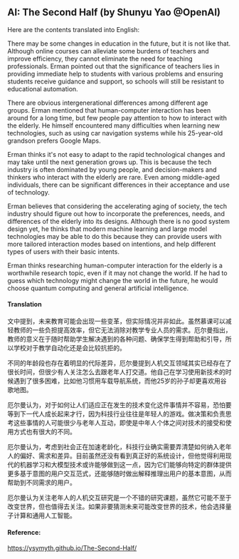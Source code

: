 ## AI: The Second Half (by Shunyu Yao @OpenAI)

Here are the contents translated into English:

There may be some changes in education in the future, but it is not like that. Although online courses can alleviate some burdens of teachers and improve efficiency, they cannot eliminate the need for teaching professionals. Erman pointed out that the significance of teachers lies in providing immediate help to students with various problems and ensuring students receive guidance and support, so schools will still be resistant to educational automation.

There are obvious intergenerational differences among different age groups. Erman mentioned that human-computer interaction has been around for a long time, but few people pay attention to how to interact with the elderly. He himself encountered many difficulties when learning new technologies, such as using car navigation systems while his 25-year-old grandson prefers Google Maps.

Erman thinks it's not easy to adapt to the rapid technological changes and may take until the next generation grows up. This is because the tech industry is often dominated by young people, and decision-makers and thinkers who interact with the elderly are rare. Even among middle-aged individuals, there can be significant differences in their acceptance and use of technology.

Erman believes that considering the accelerating aging of society, the tech industry should figure out how to incorporate the preferences, needs, and differences of the elderly into its designs. Although there is no good system design yet, he thinks that modern machine learning and large model technologies may be able to do this because they can provide users with more tailored interaction modes based on intentions, and help different types of users with their basic intents.

Erman thinks researching human-computer interaction for the elderly is a worthwhile research topic, even if it may not change the world. If he had to guess which technology might change the world in the future, he would choose quantum computing and general artificial intelligence.

#### Translation 

文中提到，未来教育可能会出现一些变革，但实际情况并非如此。虽然慕课可以减轻教师的一些负担提高效率，但它无法消除对教学专业人员的需求。厄尔曼指出，教师的意义在于随时帮助学生解决遇到的各种问题、确保学生得到帮助和引导，所以学校对于教学自动化还是会比较抗拒的。

不同的年龄段也存在着明显的代际差异，厄尔曼提到人机交互领域其实已经存在了很长时间，但很少有人关注怎么去跟老年人打交道。他自己在学习使用新技术的时候遇到了很多困难，比如他习惯用车载导航系统，而他25岁的孙子却更喜欢用谷歌地图。

厄尔曼认为，对于如何让人们适应正在发生的技术变化这件事情并不容易，恐怕要等到下一代人成长起来才行，因为科技行业往往是年轻人的游戏。做决策和负责思考这些事情的人可能很少与老年人互动，即使是中年人个体之间对技术的接受和使用方式也有很大的不同。

厄尔曼认为，考虑到社会正在加速老龄化，科技行业确实需要弄清楚如何纳入老年人的偏好、需求和差异。目前虽然还没有看到真正好的系统设计，但他觉得利用现代的机器学习和大模型技术或许能够做到这一点，因为它们能够向特定的群体提供更多基于意图的用户交互范式，还能够随时做出解释推理出用户的基本意图，从而帮助到不同需求的用户。

厄尔曼认为关注老年人的人机交互研究是一个不错的研究课题，虽然它可能不至于改变世界，但也值得去关注。如果非要猜测未来可能改变世界的技术，他会选择量子计算和通用人工智能。

#### Reference: 

https://ysymyth.github.io/The-Second-Half/